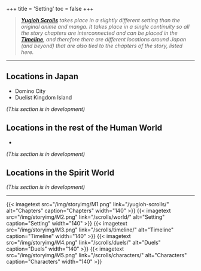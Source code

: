 +++
title = 'Setting'
toc = false
+++

>_**[Yugioh Scrolls](/yugioh-scrolls)** takes place in a slightly different setting than the original anime and manga. It takes place in a single continuity so all the story chapters are interconnected and can be placed in the [**Timeline**](/scrolls/timeline/), and therefore there are different locations around Japan (and beyond) that are also tied to the chapters of the story, listed here._

---

## Locations in Japan

- Domino City
- Duelist Kingdom Island

*(This section is in development)*

## Locations in the rest of the Human World

- 

*(This section is in development)*

## Locations in the Spirit World

*(This section is in development)*

---

<div style="display: flex; justify-content: center; gap: 5px;">
{{< imagetext src="/img/storyimg/M1.png" link="/yugioh-scrolls/" alt="Chapters" caption="Chapters" width="140" >}}
{{< imagetext src="/img/storyimg/M2.png" link="/scrolls/world/" alt="Setting" caption="Setting" width="140" >}}
{{< imagetext src="/img/storyimg/M3.png" link="/scrolls/timeline/" alt="Timeline" caption="Timeline" width="140" >}}
{{< imagetext src="/img/storyimg/M4.png" link="/scrolls/duels/" alt="Duels" caption="Duels" width="140" >}}
{{< imagetext src="/img/storyimg/M5.png" link="/scrolls/characters/" alt="Characters" caption="Characters" width="140" >}}
</div>

